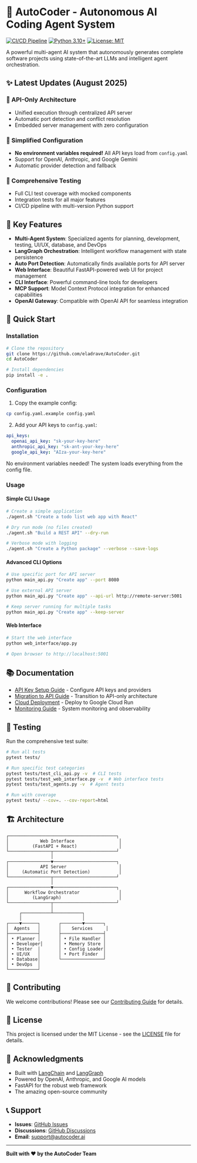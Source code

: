 # 🤖 AutoCoder - Autonomous AI Coding Agent System

[![CI/CD Pipeline](https://github.com/eladrave/AutoCoder/actions/workflows/ci.yml/badge.svg)](https://github.com/eladrave/AutoCoder/actions/workflows/ci.yml)
[![Python 3.10+](https://img.shields.io/badge/python-3.10+-blue.svg)](https://www.python.org/downloads/)
[![License: MIT](https://img.shields.io/badge/License-MIT-yellow.svg)](https://opensource.org/licenses/MIT)

A powerful multi-agent AI system that autonomously generates complete software projects using state-of-the-art LLMs and intelligent agent orchestration.

## ✨ Latest Updates (August 2025)

### 🚀 API-Only Architecture
- Unified execution through centralized API server
- Automatic port detection and conflict resolution
- Embedded server management with zero configuration

### 🔑 Simplified Configuration
- **No environment variables required!** All API keys load from `config.yaml`
- Support for OpenAI, Anthropic, and Google Gemini
- Automatic provider detection and fallback

### 🧪 Comprehensive Testing
- Full CLI test coverage with mocked components
- Integration tests for all major features
- CI/CD pipeline with multi-version Python support

## 🎯 Key Features

- **Multi-Agent System**: Specialized agents for planning, development, testing, UI/UX, database, and DevOps
- **LangGraph Orchestration**: Intelligent workflow management with state persistence
- **Auto Port Detection**: Automatically finds available ports for API server
- **Web Interface**: Beautiful FastAPI-powered web UI for project management
- **CLI Interface**: Powerful command-line tools for developers
- **MCP Support**: Model Context Protocol integration for enhanced capabilities
- **OpenAI Gateway**: Compatible with OpenAI API for seamless integration

## 🚀 Quick Start

### Installation

```bash
# Clone the repository
git clone https://github.com/eladrave/AutoCoder.git
cd AutoCoder

# Install dependencies
pip install -e .
```

### Configuration

1. Copy the example config:
```bash
cp config.yaml.example config.yaml
```

2. Add your API keys to `config.yaml`:
```yaml
api_keys:
  openai_api_key: "sk-your-key-here"
  anthropic_api_key: "sk-ant-your-key-here"
  google_api_key: "AIza-your-key-here"
```

No environment variables needed! The system loads everything from the config file.

### Usage

#### Simple CLI Usage
```bash
# Create a simple application
./agent.sh "Create a todo list web app with React"

# Dry run mode (no files created)
./agent.sh "Build a REST API" --dry-run

# Verbose mode with logging
./agent.sh "Create a Python package" --verbose --save-logs
```

#### Advanced CLI Options
```bash
# Use specific port for API server
python main_api.py "Create app" --port 8080

# Use external API server
python main_api.py "Create app" --api-url http://remote-server:5001

# Keep server running for multiple tasks
python main_api.py "Create app" --keep-server
```

#### Web Interface
```bash
# Start the web interface
python web_interface/app.py

# Open browser to http://localhost:5001
```

## 📚 Documentation

- [API Key Setup Guide](API_KEY_SETUP.md) - Configure API keys and providers
- [Migration to API Guide](MIGRATION_TO_API.md) - Transition to API-only architecture
- [Cloud Deployment](docs/CLOUD_RUN_DEPLOYMENT.md) - Deploy to Google Cloud Run
- [Monitoring Guide](MONITORING_GUIDE.md) - System monitoring and observability

## 🧪 Testing

Run the comprehensive test suite:

```bash
# Run all tests
pytest tests/

# Run specific test categories
pytest tests/test_cli_api.py -v  # CLI tests
pytest tests/test_web_interface.py -v  # Web interface tests
pytest tests/test_agents.py -v  # Agent tests

# Run with coverage
pytest tests/ --cov=. --cov-report=html
```

## 🏗️ Architecture

```
┌─────────────────────────────────────────┐
│            Web Interface                 │
│         (FastAPI + React)                │
└────────────────┬────────────────────────┘
                 │
┌────────────────▼────────────────────────┐
│            API Server                    │
│     (Automatic Port Detection)           │
└────────────────┬────────────────────────┘
                 │
┌────────────────▼────────────────────────┐
│      Workflow Orchestrator               │
│         (LangGraph)                      │
└────────────────┬────────────────────────┘
                 │
     ┌───────────┴───────────┐
     │                       │
┌────▼──────┐       ┌────────▼───────┐
│  Agents   │       │    Services     │
├───────────┤       ├────────────────┤
│ • Planner │       │ • File Handler │
│ • Developer│      │ • Memory Store │
│ • Tester  │       │ • Config Loader│
│ • UI/UX   │       │ • Port Finder  │
│ • Database│       └────────────────┘
│ • DevOps  │
└───────────┘
```

## 🤝 Contributing

We welcome contributions! Please see our [Contributing Guide](CONTRIBUTING.md) for details.

## 📄 License

This project is licensed under the MIT License - see the [LICENSE](LICENSE) file for details.

## 🙏 Acknowledgments

- Built with [LangChain](https://langchain.com/) and [LangGraph](https://langchain.com/langgraph)
- Powered by OpenAI, Anthropic, and Google AI models
- FastAPI for the robust web framework
- The amazing open-source community

## 📞 Support

- **Issues**: [GitHub Issues](https://github.com/eladrave/AutoCoder/issues)
- **Discussions**: [GitHub Discussions](https://github.com/eladrave/AutoCoder/discussions)
- **Email**: support@autocoder.ai

---

**Built with ❤️ by the AutoCoder Team**
